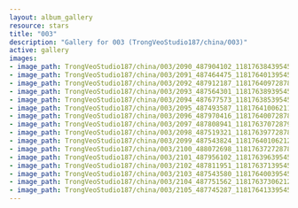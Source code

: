```yaml
---
layout: album_gallery
resource: stars
title: "003"
description: "Gallery for 003 (TrongVeoStudio187/china/003)"
active: gallery
images:
- image_path: TrongVeoStudio187/china/003/2090_487904102_1181763843954554_6149489874510654_n.jpg
- image_path: TrongVeoStudio187/china/003/2091_487464475_1181764013954537_811574852730834076_n.jpg
- image_path: TrongVeoStudio187/china/003/2092_487912187_1181764097287862_4235636836351843863_n.jpg
- image_path: TrongVeoStudio187/china/003/2093_487564301_1181763893954549_142264285897237064_n.jpg
- image_path: TrongVeoStudio187/china/003/2094_487677573_1181763853954553_3155672639686331939_n.jpg
- image_path: TrongVeoStudio187/china/003/2095_487493587_1181764100621195_8376322211052365723_n.jpg
- image_path: TrongVeoStudio187/china/003/2096_487970416_1181764007287871_3389216116360825739_n.jpg
- image_path: TrongVeoStudio187/china/003/2097_487808941_1181763707287901_3807960355890944924_n.jpg
- image_path: TrongVeoStudio187/china/003/2098_487519321_1181763977287874_5475501063085523036_n.jpg
- image_path: TrongVeoStudio187/china/003/2099_487543824_1181764010621204_380311070478416890_n.jpg
- image_path: TrongVeoStudio187/china/003/2100_488072698_1181763727287899_5887264784930625663_n.jpg
- image_path: TrongVeoStudio187/china/003/2101_487956102_1181763963954542_3707004478603844179_n.jpg
- image_path: TrongVeoStudio187/china/003/2102_487811951_1181763713954567_4153224905662548401_n.jpg
- image_path: TrongVeoStudio187/china/003/2103_487543580_1181764003954538_2458631351183683541_n.jpg
- image_path: TrongVeoStudio187/china/003/2104_487751562_1181763730621232_8086832148682220207_n.jpg
- image_path: TrongVeoStudio187/china/003/2105_487745287_1181764133954525_7545492824609233294_n.jpg
---
```

